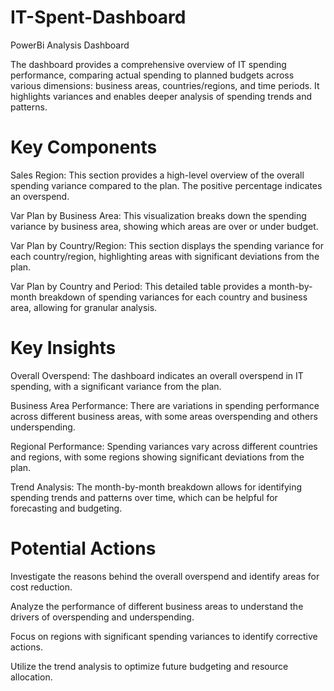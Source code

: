 # IT-Spent-Dashboard
PowerBi Analysis Dashboard 

The dashboard provides a comprehensive overview of IT spending performance, comparing actual spending to planned budgets across various dimensions: business areas, countries/regions, and time periods. It highlights variances and enables deeper analysis of spending trends and patterns.

# Key Components

Sales Region: This section provides a high-level overview of the overall spending variance compared to the plan. The positive percentage indicates an overspend.

Var Plan by Business Area: This visualization breaks down the spending variance by business area, showing which areas are over or under budget.

Var Plan by Country/Region: This section displays the spending variance for each country/region, highlighting areas with significant deviations from the plan.

Var Plan by Country and Period: This detailed table provides a month-by-month breakdown of spending variances for each country and business area, allowing for granular analysis.

# Key Insights


Overall Overspend: The dashboard indicates an overall overspend in IT spending, with a significant variance from the plan.

Business Area Performance: There are variations in spending performance across different business areas, with some areas overspending and others underspending.

Regional Performance: Spending variances vary across different countries and regions, with some regions showing significant deviations from the plan.

Trend Analysis: The month-by-month breakdown allows for identifying spending trends and patterns over time, which can be helpful for forecasting and budgeting.

# Potential Actions

Investigate the reasons behind the overall overspend and identify areas for cost reduction.

Analyze the performance of different business areas to understand the drivers of overspending and underspending.

Focus on regions with significant spending variances to identify corrective actions.

Utilize the trend analysis to optimize future budgeting and resource allocation.
